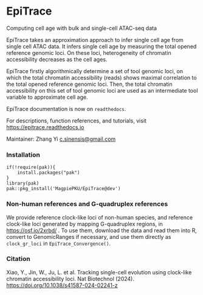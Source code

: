 # EpiTrace
 Computing cell age with bulk and single-cell ATAC-seq data   

 EpiTrace takes an approximation approach to infer single cell age from single cell ATAC data. It infers single cell age by measuring the total opened reference genomic loci. On these loci, heterogeneity of chromatin accessibility decreases as the cell ages.   

 EpiTrace firstly algorithmically determine a set of tool genomic loci, on which the total chromatin accessibility (reads) shows maximal correlation to the total opened reference genomic loci. Then, the total chromatin accessibility on this set of tool genomic loci are used as an intermediate tool variable to approximate cell age.  
 
 EpiTrace documentation is now on `readthedocs`. 
 
 For descriptions, function references, and tutorials, visit https://epitrace.readthedocs.io 

 Maintainer: Zhang Yi <c.sinensis@gmail.com>      

### Installation
```
if(!require(pak)){
    install.packages("pak")
}
library(pak)
pak::pkg_install('MagpiePKU/EpiTrace@dev')  
```

### Non-human references and G-quadruplex references

  We provide reference clock-like loci of non-human species, and reference clock-like loci generated by mapping G-quadruplex regions, in https://osf.io/2xrbd/ . To use them, download the data and read them into R, convert to GenomicRanges if necessary, and use them directly as `clock_gr_loci` in `EpiTrace_Convergence()`.   

### Citation
Xiao, Y., Jin, W., Ju, L. et al. Tracking single-cell evolution using clock-like chromatin accessibility loci. Nat Biotechnol (2024). https://doi.org/10.1038/s41587-024-02241-z

